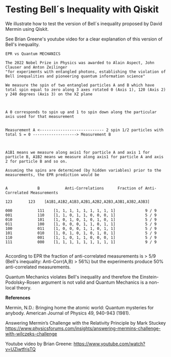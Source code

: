 # Testing Bell´s Inequality with Qiskit
We illustrate how to test the version of Bell´s inequality proposed by David Mermin using Qiskit.

See Brian Greene's youtube video for a clear explanation of this version of Bell's inequality.


```
EPR vs Quantum MECHANICS

The 2022 Nobel Prize in Physics was awarded to Alain Aspect, John Clauser and Anton Zeilinger
"for experiments with entangled photons, establishing the violation of Bell inequalities and pioneering quantum information science"

We measure the spin of two entangled particles A and B which have total spin equal to zero along 3 axes rotated 0 (Axis 1), 120 (Axis 2) y 240 degrees (Axis 3) on the XZ plane



A 0 corresponds to spin up and 1 to spin down along the particular axis used for that measurement  


Measurement A <---------------------------- 2 spin 1/2 particles with total S = 0 -------------------> Measurement B



A1B1 means we measure along axis1 for particle A and axis 1 for particle B, A1B2 means we measure along axis1 for particle A and axis 2 for particle B and so on.

Assuming the spins are determined (by hidden variables) prior to the measurements, the EPR prediction would be


A             B	          Anti-Correlations		 Fraction of Anti-Correlated Measurements

123	      123	 [A1B1,A1B2,A1B3,A2B1,A2B2,A2B3,A3B1,A3B2,A3B3]			 

000 	      111 	 [1, 1, 1, 1, 1, 1, 1, 1, 1] 			 9 / 9
001 	      110 	 [1, 1, 0, 1, 1, 0, 0, 0, 1] 			 5 / 9
010 	      101 	 [1, 0, 1, 0, 1, 0, 1, 0, 1] 			 5 / 9
011 	      100 	 [1, 0, 0, 0, 1, 1, 0, 1, 1] 			 5 / 9
100 	      011 	 [1, 0, 0, 0, 1, 1, 0, 1, 1] 			 5 / 9
101 	      010 	 [1, 0, 1, 0, 1, 0, 1, 0, 1] 			 5 / 9
110 	      001 	 [1, 1, 0, 1, 1, 0, 0, 0, 1] 			 5 / 9
111 	      000 	 [1, 1, 1, 1, 1, 1, 1, 1, 1] 			 9 / 9


```
According to EPR the fraction of anti-correlated measurements is > 5/9 (Bell's inequality: Anti-Corr(A,B) > 56%) but the experiments produce 50% anti-correlated measurements.

Quantum Mechanics violates Bell's inequality and therefore the Einstein-Podolsky-Rosen argument is not valid and Quantum Mechanics is a non-local theory.


**References**

Mermin, N.D.: Bringing home the atomic world: Quantum mysteries for anybody. American Journal of Physics 49, 940-943 (1981).

Answering Mermin’s Challenge with the Relativity Principle by Mark Stuckey https://www.physicsforums.com/insights/answering-mermins-challenge-with-wilczeks-challenge

Youtube video by Brian Greene: https://www.youtube.com/watch?v=UZiwtfrisTQ

